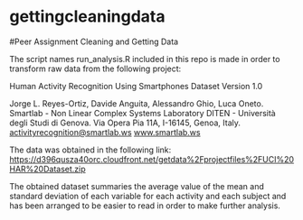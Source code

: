 gettingcleaningdata
===================

#Peer Assignment Cleaning and Getting Data

The script names run_analysis.R included in this repo is made in order to transform raw data from the following project:

  Human Activity Recognition Using Smartphones Dataset
  Version 1.0
  
  Jorge L. Reyes-Ortiz, Davide Anguita, Alessandro Ghio, Luca Oneto.
  Smartlab - Non Linear Complex Systems Laboratory
  DITEN - Università degli Studi di Genova.
  Via Opera Pia 11A, I-16145, Genoa, Italy.
  activityrecognition@smartlab.ws
  www.smartlab.ws
  
The data was obtained in the following link: https://d396qusza40orc.cloudfront.net/getdata%2Fprojectfiles%2FUCI%20HAR%20Dataset.zip

The obtained dataset summaries the average value of the mean and standard deviation of each variable for each activity and each subject and has been arranged to be easier to read in order to make further analysis.

